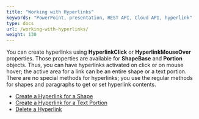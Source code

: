 ```yaml
---
title: "Working with Hyperlinks"
keywords: "PowerPoint, presentation, REST API, Cloud API, hyperlink"
type: docs
url: /working-with-hyperlinks/
weight: 130
---
```


You can create hyperlinks using **HyperlinkClick** or **HyperlinkMouseOver** properties. Those properties are available for **ShapeBase** and **Portion** objects. Thus, you can have hyperlinks activated on click or on mouse hover; the active area for a link can be an entire shape or a text portion.
There are no special methods for hyperlinks; you use the regular methods for shapes and paragraphs to get or set hyperlink contents.

- [Create a Hyperlink for a Shape](/slides/create-a-hyperlink-for-a-shape/)
- [Create a Hyperlink for a Text Portion](/slides/create-a-hyperlink-for-a-text-portion/)
- [Delete a Hyperlink](/slides/delete-a-hyperlink/)
